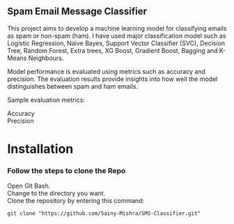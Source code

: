 ## Spam Email Message Classifier
This project aims to develop a machine learning model for classifying emails as spam or non-spam (ham). 
I have used major classification model such as Logistic Regression, Naive Bayes, Support Vector Classifier (SVC), Decision Tree, Random Forest, Extra trees, XG Boost, Gradient Boost, Bagging and K-Means Neighbours. 

Model performance is evaluated using metrics such as accuracy and precision. The evaluation results provide insights into how well the model distinguishes between spam and ham emails.

Sample evaluation metrics:

Accuracy
<br>
Precision

# Installation
<h3> Follow the steps to clone the Repo</h3>
Open Git Bash.<br>
Change to the directory you want.<br>
Clone the repository by entering this command: 

```bing
git clone "https://github.com/Sainy-Mishra/SMS-Classifier.git"
```
